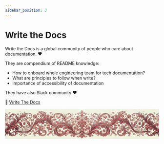 ```yaml
---
sidebar_position: 3
---
```


# Write the Docs
Write the Docs is a global community of people who care about documentation. ♥️

They are compendium of README knowledge:
- How to onboard whole engineering team for tech documentation?
- What are principles to follow when write?
- Importance of accessibility of documentation

They have also Slack community ♥️


🔗 [Write The Docs](https://www.writethedocs.org/guide/)


![ornament](../red-small.png)
